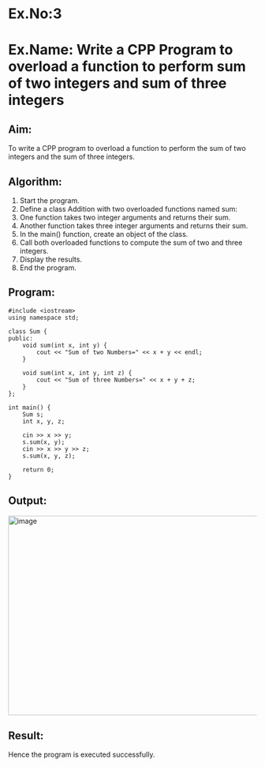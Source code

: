 # Ex.No:3
# Ex.Name: Write a CPP Program to overload a function to perform sum of two integers and sum of three integers

## Aim:
To write a CPP program to overload a function to perform the sum of two integers and the sum of three integers.

## Algorithm:
1. Start the program.
2. Define a class Addition with two overloaded functions named sum:
3. One function takes two integer arguments and returns their sum.
4. Another function takes three integer arguments and returns their sum.
5. In the main() function, create an object of the class.
6. Call both overloaded functions to compute the sum of two and three integers.
7. Display the results.
8. End the program.

## Program:
```
#include <iostream>
using namespace std;

class Sum {
public:
    void sum(int x, int y) {
        cout << "Sum of two Numbers=" << x + y << endl;
    }

    void sum(int x, int y, int z) {
        cout << "Sum of three Numbers=" << x + y + z;
    }
};

int main() {
    Sum s;
    int x, y, z;

    cin >> x >> y;
    s.sum(x, y);
    cin >> x >> y >> z;
    s.sum(x, y, z);

    return 0;
}
```



## Output:
<img width="1338" height="404" alt="image" src="https://github.com/user-attachments/assets/9adb740f-8f93-4059-8392-e441599fe4a6" />



## Result:
Hence the program is executed successfully.
